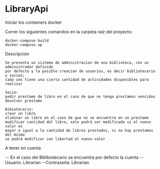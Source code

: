 # LibraryApi

Iniciar los containers docker

Correr los siguientes comandos en la carpeta raíz del proyecto:

```
docker-compose build
docker-compose up
```

Descripción

```
Se presenta un sistema de administracion de una biblioteca, con un administrador definido 
por defecto y la posible creacion de usuarios, es decir bibliotecario y socios; 
cada uno tiene una cierta cantidad de actividades disponibles para realizar

Socio: 
pedir prestamo de libro en el caso de que no tenga prestamos vencidos
devolver prestamo

Bibiotecario: 
crear un libro
eliminar un libro en el caso de que no se encuentre en un prestamo
modificar cantidad del libro, solo podrá ser modificada si el nuevo valor es 
mayor o igual a la cantidad de libros prestados, si no hay prestamos del mismo 
se podrá modificar con libertad el nuevo valor

```

A tener en cuenta

-- En el caso del Biblbiotecario se encuentra por defecto la cuenta
--Usuario: Librarian
--Contraseña: Librarian
